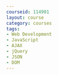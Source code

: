 ```yaml
---
courseid: 114901
layout: course
category: courses
tags:
- Web Development
- JavaScript
- AJAX
- jQuery
- JSON
- DOM
---
```

